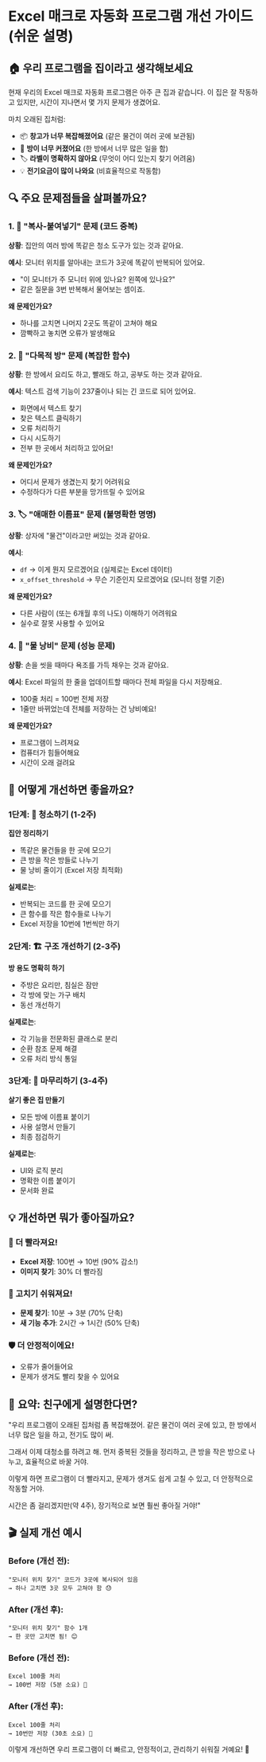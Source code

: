 # Excel 매크로 자동화 프로그램 개선 가이드 (쉬운 설명)

## 🏠 우리 프로그램을 집이라고 생각해보세요

현재 우리의 Excel 매크로 자동화 프로그램은 아주 큰 집과 같습니다. 이 집은 잘 작동하고 있지만, 시간이 지나면서 몇 가지 문제가 생겼어요. 

마치 오래된 집처럼:
- 📦 **창고가 너무 복잡해졌어요** (같은 물건이 여러 곳에 보관됨)
- 🚪 **방이 너무 커졌어요** (한 방에서 너무 많은 일을 함)
- 🏷️ **라벨이 명확하지 않아요** (무엇이 어디 있는지 찾기 어려움)
- 💡 **전기요금이 많이 나와요** (비효율적으로 작동함)

## 🔍 주요 문제점들을 살펴볼까요?

### 1. 🔄 "복사-붙여넣기" 문제 (코드 중복)

**상황**: 집안의 여러 방에 똑같은 청소 도구가 있는 것과 같아요.

**예시**: 모니터 위치를 알아내는 코드가 3곳에 똑같이 반복되어 있어요.
- "이 모니터가 주 모니터 위에 있나요? 왼쪽에 있나요?"
- 같은 질문을 3번 반복해서 물어보는 셈이죠.

**왜 문제인가요?**
- 하나를 고치면 나머지 2곳도 똑같이 고쳐야 해요
- 깜빡하고 놓치면 오류가 발생해요

### 2. 🏢 "다목적 방" 문제 (복잡한 함수)

**상황**: 한 방에서 요리도 하고, 빨래도 하고, 공부도 하는 것과 같아요.

**예시**: 텍스트 검색 기능이 237줄이나 되는 긴 코드로 되어 있어요.
- 화면에서 텍스트 찾기
- 찾은 텍스트 클릭하기
- 오류 처리하기
- 다시 시도하기
- 전부 한 곳에서 처리하고 있어요!

**왜 문제인가요?**
- 어디서 문제가 생겼는지 찾기 어려워요
- 수정하다가 다른 부분을 망가뜨릴 수 있어요

### 3. 🏷️ "애매한 이름표" 문제 (불명확한 명명)

**상황**: 상자에 "물건"이라고만 써있는 것과 같아요.

**예시**: 
- `df` → 이게 뭔지 모르겠어요 (실제로는 Excel 데이터)
- `x_offset_threshold` → 무슨 기준인지 모르겠어요 (모니터 정렬 기준)

**왜 문제인가요?**
- 다른 사람이 (또는 6개월 후의 나도) 이해하기 어려워요
- 실수로 잘못 사용할 수 있어요

### 4. 💸 "물 낭비" 문제 (성능 문제)

**상황**: 손을 씻을 때마다 욕조를 가득 채우는 것과 같아요.

**예시**: Excel 파일의 한 줄을 업데이트할 때마다 전체 파일을 다시 저장해요.
- 100줄 처리 = 100번 전체 저장
- 1줄만 바뀌었는데 전체를 저장하는 건 낭비예요!

**왜 문제인가요?**
- 프로그램이 느려져요
- 컴퓨터가 힘들어해요
- 시간이 오래 걸려요

## 🎯 어떻게 개선하면 좋을까요?

### 1단계: 🧹 청소하기 (1-2주)

**집안 정리하기**
- 똑같은 물건들을 한 곳에 모으기
- 큰 방을 작은 방들로 나누기
- 물 낭비 줄이기 (Excel 저장 최적화)

**실제로는**:
- 반복되는 코드를 한 곳에 모으기
- 큰 함수를 작은 함수들로 나누기
- Excel 저장을 10번에 1번씩만 하기

### 2단계: 🏗️ 구조 개선하기 (2-3주)

**방 용도 명확히 하기**
- 주방은 요리만, 침실은 잠만
- 각 방에 맞는 가구 배치
- 동선 개선하기

**실제로는**:
- 각 기능을 전문화된 클래스로 분리
- 순환 참조 문제 해결
- 오류 처리 방식 통일

### 3단계: 🎨 마무리하기 (3-4주)

**살기 좋은 집 만들기**
- 모든 방에 이름표 붙이기
- 사용 설명서 만들기
- 최종 점검하기

**실제로는**:
- UI와 로직 분리
- 명확한 이름 붙이기
- 문서화 완료

## 💡 개선하면 뭐가 좋아질까요?

### 🚀 더 빨라져요!
- **Excel 저장**: 100번 → 10번 (90% 감소!)
- **이미지 찾기**: 30% 더 빨라짐

### 🔧 고치기 쉬워져요!
- **문제 찾기**: 10분 → 3분 (70% 단축)
- **새 기능 추가**: 2시간 → 1시간 (50% 단축)

### 🛡️ 더 안정적이에요!
- 오류가 줄어들어요
- 문제가 생겨도 빨리 찾을 수 있어요

## 📝 요약: 친구에게 설명한다면?

"우리 프로그램이 오래된 집처럼 좀 복잡해졌어. 같은 물건이 여러 곳에 있고, 한 방에서 너무 많은 일을 하고, 전기도 많이 써. 

그래서 이제 대청소를 하려고 해. 먼저 중복된 것들을 정리하고, 큰 방을 작은 방으로 나누고, 효율적으로 바꿀 거야. 

이렇게 하면 프로그램이 더 빨라지고, 문제가 생겨도 쉽게 고칠 수 있고, 더 안정적으로 작동할 거야. 

시간은 좀 걸리겠지만(약 4주), 장기적으로 보면 훨씬 좋아질 거야!"

## 🎬 실제 개선 예시

### Before (개선 전):
```
"모니터 위치 찾기" 코드가 3곳에 복사되어 있음
→ 하나 고치면 3곳 모두 고쳐야 함 😓
```

### After (개선 후):
```
"모니터 위치 찾기" 함수 1개
→ 한 곳만 고치면 됨! 😊
```

### Before (개선 전):
```
Excel 100줄 처리
→ 100번 저장 (5분 소요) 🐌
```

### After (개선 후):
```
Excel 100줄 처리
→ 10번만 저장 (30초 소요) 🚀
```

이렇게 개선하면 우리 프로그램이 더 빠르고, 안정적이고, 관리하기 쉬워질 거예요! 🎉